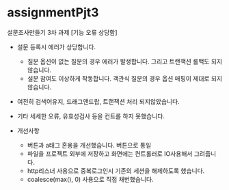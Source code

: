 # assignmentPjt3
설문조사만들기 3차 과제 [기능 오류 상당함]

- 설문 등록시 에러가 상당합니다.
  - 질문 옵션이 없는 질문의 경우 에러가 발생합니다. 그리고 트랜잭션 롤백도 되지않습니다.
  - 설문 참여도 이상하게 작동합니다. 객관식 질문의 경우 옵션 매핑이 제대로 되지 않습니다.
- 여전히 검색어유지, 드래그앤드랍, 트랜잭션 처리 되지않았습니다.
- 기타 세세한 오류, 유효성검사 등을 컨트롤 하지 못했습니다. 

- 개선사항
  - 버튼과 a태그 혼용을 개선했습니다. 버튼으로 통일
  - 파일을 프로젝트 외부에 저장하고 화면에는 컨트롤러로 IO사용해서 그려줍니다.
  - http리스너 사용으로 중복로그인시 기존의 세션을 해제하도록 했습니다. 
  - coalesce(max(), 0) 사용으로 직접 채번했습니다.
  